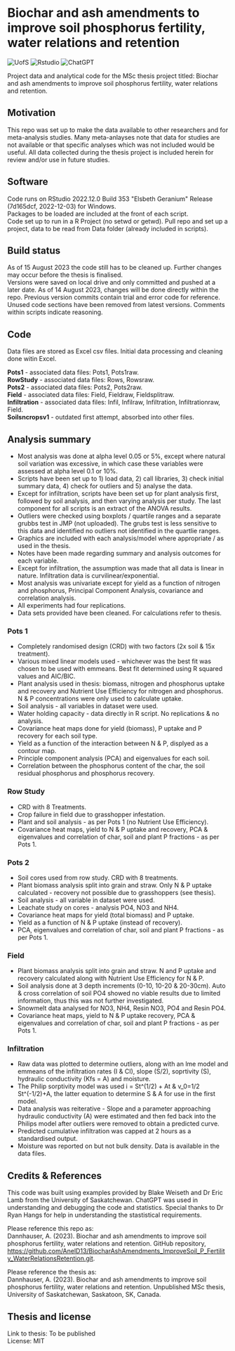 # Biochar and ash amendments to improve soil phosphorus fertility, water relations and retention

![UofS](https://github.com/AnelD13/BiocharAshAmendments_ImproveSoil_P_Fertility_WaterRelationsRetention/assets/126522316/a839eae8-62c8-4b98-8bea-9edb9b17e1e4)  ![Rstudio](https://github.com/AnelD13/BiocharAshAmendments_ImproveSoil_P_Fertility_WaterRelationsRetention/assets/126522316/21a93025-6aac-4f76-bf80-edd3e18ebf14)  ![ChatGPT](https://github.com/AnelD13/BiocharAshAmendments_ImproveSoil_P_Fertility_WaterRelationsRetention/assets/126522316/3f7383f1-43a8-4971-9934-b6a445d65059)


Project data and analytical code for the MSc thesis project titled: Biochar and ash amendments to improve soil phosphorus fertility, water relations and retention.

## Motivation
This repo was set up to make the data available to other researchers and for meta-analysis studies. Many meta-anlayses note that data for studies are not available or that specific analyses which was not included would be useful. All data collected during the thesis project is included herein for review and/or use in future studies.

## Software
Code runs on RStudio 2022.12.0 Build 353 "Elsbeth Geranium" Release (7d165dcf, 2022-12-03) for Windows.  
Packages to be loaded are included at the front of each script.  
Code set up to run in a R Project (no setwd or getwd). Pull repo and set up a project, data to be read from Data folder (already included in scripts).  

## Build status
As of 15 August 2023 the code still has to be cleaned up. Further changes may occur before the thesis is finalised.  
Versions were saved on local drive and only committed and pushed at a later date.  As of 14 August 2023, changes will be done directly within the repo. Previous version commits contain trial and error code for reference. Unused code sections have been removed from latest versions. Comments within scripts indicate reasoning.  

## Code
Data files are stored as Excel csv files. Initial data processing and cleaning done witin Excel.  
  
**Pots1** - associated data files: Pots1, Pots1raw.  
**RowStudy** - associated data files: Rows, Rowsraw.  
**Pots2** - associated data files: Pots2, Pots2raw.  
**Field** - associated data files: Field, Fieldraw, Fieldsplitraw.  
**Infiltration** - associated data files: Infil, Infilraw, Infiltration, Infiltrationraw, Field.  
**Soilsncropsv1** - outdated first attempt, absorbed into other files.  

## Analysis summary
- Most analysis was done at alpha level 0.05 or 5%, except where natural soil variation was excessive, in which case these variables were assessed at alpha level 0.1 or 10%.
- Scripts have been set up to 1) load data, 2) call libraries, 3) check initial summary data, 4) check for outliers and 5) analyse the data.
- Except for infiltration, scripts have been set up for plant analysis first, followed by soil analysis, and then varying analysis per study. The last component for all scripts is an extract of the ANOVA results.
- Outliers were checked using boxplots / quartile ranges and a separate grubbs test in JMP (not uploaded). The grubs test is less sensitive to this data and identified no outliers not identified in the quartlie ranges.
- Graphics are included with each analysis/model where appropriate / as used in the thesis.
- Notes have been made regarding summary and analysis outcomes for each variable.
- Except for infiltration, the assumption was made that all data is linear in nature. Infiltration data is curvilinear/exponential.
- Most analysis was univariate except for yield as a function of nitrogen and phosphorus, Principal Component Analysis, covariance and correlation analysis.
- All experiments had four replications.
- Data sets provided have been cleaned. For calculations refer to thesis.

### Pots 1
- Completely randomised design (CRD) with two factors (2x soil & 15x treatment). 
- Various mixed linear models used - whichever was the best fit was chosen to be used with emmeans. Best fit determined using R squared values and AIC/BIC.
- Plant analysis used in thesis: biomass, nitrogen and phosphorus uptake and recovery and Nutrient Use Efficiency for nitrogen and phosphorus. N & P concentrations were only used to calculate uptake.
- Soil analysis - all variables in dataset were used.
- Water holding capacity - data directly in R script. No replications & no analysis.
- Covariance heat maps done for yield (biomass), P uptake and P recovery for each soil type.
- Yield as a function of the interaction between N & P, displyed as a contour map.
- Principle component analysis (PCA) and eigenvalues for each soil.
- Correlation between the phosphorus content of the char, the soil residual phosphorus and phosphorus recovery.

### Row Study
- CRD with 8 Treatments.
- Crop failure in field due to grasshopper infestation.
- Plant and soil analysis - as per Pots 1 (no Nutrient Use Efficiency).
- Covariance heat maps, yield to N & P uptake and recovery, PCA & eigenvalues and correlation of char, soil and plant P fractions - as per Pots 1.

### Pots 2
- Soil cores used from row study. CRD with 8 treatments.
- Plant biomass analysis split into grain and straw. Only N & P uptake calculated - recovery not possible due to grasshoppers (see thesis).
- Soil analysis - all variable in dataset were used.
- Leachate study on cores - analysis PO4, NO3 and NH4.
- Covariance heat maps for yield (total biomass) and P uptake.
- Yield as a function of N & P uptake (instead of recovery).
- PCA, eigenvalues and correlation of char, soil and plant P fractions - as per Pots 1.

### Field
- Plant biomass analysis split into grain and straw. N and P uptake and recovery calculated along with Nutrient Use Efficiency for N & P.
- Soil analysis done at 3 depth increments (0-10, 10-20 & 20-30cm). Auto & cross correlation of soil PO4 showed no viable results due to limited information, thus this was not further investigated.
- Snowmelt data analysed for NO3, NH4, Resin NO3, PO4 and Resin PO4.
- Covariance heat maps, yield to N & P uptake recovery, PCA & eigenvalues and correlation of char, soil and plant P fractions - as per Pots 1.

### Infiltration
- Raw data was plotted to determine outliers, along with an lme model and emmeans of the infiltration rates (I & CI), slope (S/2), soprtivity (S), hydraulic conductivity (Kfs = A) and moisture.
- The Philip sorptivity model was used i = St^(1/2) + At  &  v_0=1/2 St^(-1/2)+A, the latter equation to determine S & A for use in the first model.
- Data analysis was reiterative - Slope and a parameter approaching hydraulic conductivity (A) were estimated and then fed back into the Philips model after outliers were removed to obtain a predicted curve.
- Predicted cumulative infiltration was capped at 2 hours as a standardised output.
- Moisture was reported on but not bulk density. Data is available in the data files.

## Credits & References
This code was built using examples provided by Blake Weiseth and Dr Eric Lamb from the University of Saskatchewan. ChatGPT was used in understanding and debugging the code and statistics. Special thanks to Dr Ryan Hangs for help in understanding the stastistical requirements.  
  
Please reference this repo as:  
Dannhauser, A. (2023). Biochar and ash amendments to improve soil phosphorus fertility, water relations and retention. GitHub repository, https://github.com/AnelD13/BiocharAshAmendments_ImproveSoil_P_Fertility_WaterRelationsRetention.git.
  
Please reference the thesis as:  
Dannhauser, A. (2023).  Biochar and ash amendments to improve soil phosphorus fertility, water relations and retention. Unpublished MSc thesis, University of Saskatchewan, Saskatoon, SK, Canada.  

## Thesis and license
Link to thesis: To be published   
License: MIT

